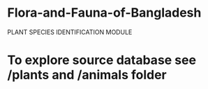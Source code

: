 # Flora-and-Fauna-of-Bangladesh
PLANT SPECIES IDENTIFICATION MODULE
# To explore source database see /plants and /animals folder
